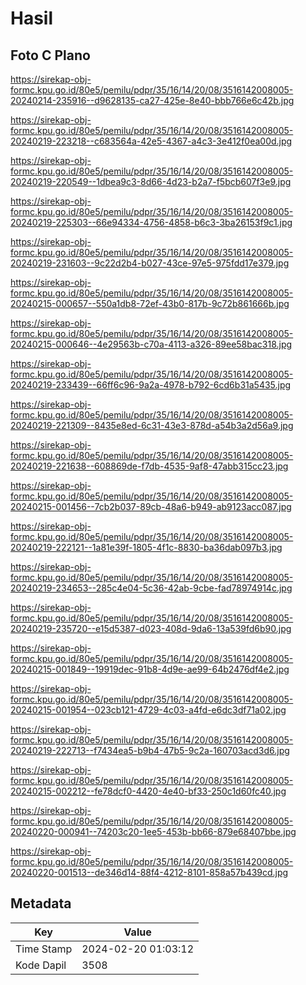 # Hasil

## Foto C Plano

https://sirekap-obj-formc.kpu.go.id/80e5/pemilu/pdpr/35/16/14/20/08/3516142008005-20240214-235916--d9628135-ca27-425e-8e40-bbb766e6c42b.jpg

https://sirekap-obj-formc.kpu.go.id/80e5/pemilu/pdpr/35/16/14/20/08/3516142008005-20240219-223218--c683564a-42e5-4367-a4c3-3e412f0ea00d.jpg

https://sirekap-obj-formc.kpu.go.id/80e5/pemilu/pdpr/35/16/14/20/08/3516142008005-20240219-220549--1dbea9c3-8d66-4d23-b2a7-f5bcb607f3e9.jpg

https://sirekap-obj-formc.kpu.go.id/80e5/pemilu/pdpr/35/16/14/20/08/3516142008005-20240219-225303--66e94334-4756-4858-b6c3-3ba26153f9c1.jpg

https://sirekap-obj-formc.kpu.go.id/80e5/pemilu/pdpr/35/16/14/20/08/3516142008005-20240219-231603--9c22d2b4-b027-43ce-97e5-975fdd17e379.jpg

https://sirekap-obj-formc.kpu.go.id/80e5/pemilu/pdpr/35/16/14/20/08/3516142008005-20240215-000657--550a1db8-72ef-43b0-817b-9c72b861666b.jpg

https://sirekap-obj-formc.kpu.go.id/80e5/pemilu/pdpr/35/16/14/20/08/3516142008005-20240215-000646--4e29563b-c70a-4113-a326-89ee58bac318.jpg

https://sirekap-obj-formc.kpu.go.id/80e5/pemilu/pdpr/35/16/14/20/08/3516142008005-20240219-233439--66ff6c96-9a2a-4978-b792-6cd6b31a5435.jpg

https://sirekap-obj-formc.kpu.go.id/80e5/pemilu/pdpr/35/16/14/20/08/3516142008005-20240219-221309--8435e8ed-6c31-43e3-878d-a54b3a2d56a9.jpg

https://sirekap-obj-formc.kpu.go.id/80e5/pemilu/pdpr/35/16/14/20/08/3516142008005-20240219-221638--608869de-f7db-4535-9af8-47abb315cc23.jpg

https://sirekap-obj-formc.kpu.go.id/80e5/pemilu/pdpr/35/16/14/20/08/3516142008005-20240215-001456--7cb2b037-89cb-48a6-b949-ab9123acc087.jpg

https://sirekap-obj-formc.kpu.go.id/80e5/pemilu/pdpr/35/16/14/20/08/3516142008005-20240219-222121--1a81e39f-1805-4f1c-8830-ba36dab097b3.jpg

https://sirekap-obj-formc.kpu.go.id/80e5/pemilu/pdpr/35/16/14/20/08/3516142008005-20240219-234653--285c4e04-5c36-42ab-9cbe-fad78974914c.jpg

https://sirekap-obj-formc.kpu.go.id/80e5/pemilu/pdpr/35/16/14/20/08/3516142008005-20240219-235720--e15d5387-d023-408d-9da6-13a539fd6b90.jpg

https://sirekap-obj-formc.kpu.go.id/80e5/pemilu/pdpr/35/16/14/20/08/3516142008005-20240215-001849--19919dec-91b8-4d9e-ae99-64b2476df4e2.jpg

https://sirekap-obj-formc.kpu.go.id/80e5/pemilu/pdpr/35/16/14/20/08/3516142008005-20240215-001954--023cb121-4729-4c03-a4fd-e6dc3df71a02.jpg

https://sirekap-obj-formc.kpu.go.id/80e5/pemilu/pdpr/35/16/14/20/08/3516142008005-20240219-222713--f7434ea5-b9b4-47b5-9c2a-160703acd3d6.jpg

https://sirekap-obj-formc.kpu.go.id/80e5/pemilu/pdpr/35/16/14/20/08/3516142008005-20240215-002212--fe78dcf0-4420-4e40-bf33-250c1d60fc40.jpg

https://sirekap-obj-formc.kpu.go.id/80e5/pemilu/pdpr/35/16/14/20/08/3516142008005-20240220-000941--74203c20-1ee5-453b-bb66-879e68407bbe.jpg

https://sirekap-obj-formc.kpu.go.id/80e5/pemilu/pdpr/35/16/14/20/08/3516142008005-20240220-001513--de346d14-88f4-4212-8101-858a57b439cd.jpg


## Metadata

| Key        | Value               |
| ---------- | ------------------- |
| Time Stamp | 2024-02-20 01:03:12 |
| Kode Dapil | 3508                |




